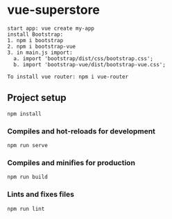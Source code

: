 # vue-superstore
```
start app: vue create my-app
install Bootstrap:
1. npm i bootstrap
2. npm i bootstrap-vue
3. in main.js import:
  a. import 'bootstrap/dist/css/bootstrap.css';
  b. import 'bootstrap-vue/dist/bootstrap-vue.css';
  
To install vue router: npm i vue-router 
```
## Project setup
```
npm install
```

### Compiles and hot-reloads for development
```
npm run serve
```

### Compiles and minifies for production
```
npm run build
```

### Lints and fixes files
```
npm run lint
```

